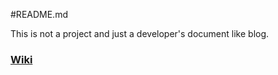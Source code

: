 #README.md

This is not a project and just a developer's document like blog.


### [Wiki] ###

  [Wiki]:https://github.com/qqinxl/documents/wiki/
